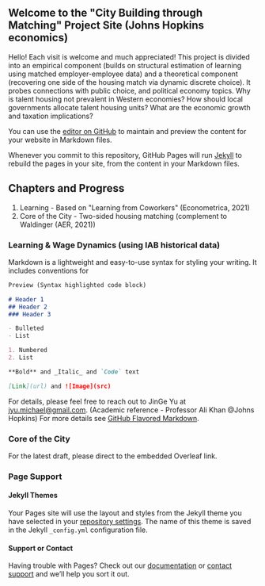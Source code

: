 ## Welcome to the "City Building through Matching" Project Site (Johns Hopkins economics)

Hello! Each visit is welcome and much appreciated! This project is divided into an empirical component (builds on structural estimation of learning using matched employer-employee data) and a theoretical component (recovering one side of the housing match via dynamic discrete choice). It probes connections with public choice, and political economy topics. Why is talent housing not prevalent in Western economies? How should local governments allocate talent housing units? What are the economic growth and taxation implications?

You can use the [editor on GitHub](https://github.com/jyucodedata/CityBuilding/edit/gh-pages/index.md) to maintain and preview the content for your website in Markdown files.

Whenever you commit to this repository, GitHub Pages will run [Jekyll](https://jekyllrb.com/) to rebuild the pages in your site, from the content in your Markdown files.

## Chapters and Progress

1. Learning - Based on "Learning from Coworkers" (Econometrica, 2021)
2. Core of the City - Two-sided housing matching (complement to Waldinger (AER, 2021))


### Learning & Wage Dynamics (using IAB historical data)

Markdown is a lightweight and easy-to-use syntax for styling your writing. It includes conventions for

```markdown
Preview (Syntax highlighted code block)

# Header 1
## Header 2
### Header 3

- Bulleted
- List

1. Numbered
2. List

**Bold** and _Italic_ and `Code` text

[Link](url) and ![Image](src)
```

For details, please feel free to reach out to JinGe Yu at jyu.michael@gmail.com. (Academic reference - Professor Ali Khan @Johns Hopkins)
For more details see [GitHub Flavored Markdown](https://guides.github.com/features/mastering-markdown/).


### Core of the City

For the latest draft, please direct to the embedded Overleaf link.



### Page Support

#### Jekyll Themes

Your Pages site will use the layout and styles from the Jekyll theme you have selected in your [repository settings](https://github.com/jyucodedata/CityBuilding/settings/pages). The name of this theme is saved in the Jekyll `_config.yml` configuration file.

#### Support or Contact

Having trouble with Pages? Check out our [documentation](https://docs.github.com/categories/github-pages-basics/) or [contact support](https://support.github.com/contact) and we’ll help you sort it out.
